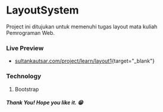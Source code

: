 # LayoutSystem

Project ini ditujukan untuk memenuhi tugas layout mata kuliah Pemrograman Web.

### Live Preview
- [sultankautsar.com/project/learn/layout1](https://sultankautsar.com/project/learn/layout1/){target="_blank"}

### Technology
1. Bootstrap

##### Thank You! Hope you like it. 😁
